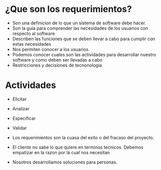 # ¿Que son los requerimientos?

- Son una definicion de lo que un sistema de software debe hacer.
- Son la guia para comprender las necesidades de los usuarios con respecto al software
- Describen las funciones que se deben llevar a cabo para cumplir con estas necesidades
- Nos permiten conocer a los usuarios.
- Podemos conocer cuales son las actividades para desarrollar nuestro software y como deben ser llevadas a cabo
- Restricciones y decisiones de tecnonologia

# Actividades

- Elicitar
- Analizar
- Especificar
- Validar

- Los requerimientos son la cuasa del exito o del fracaso del proyecto.

- El cliente no sabe lo que quiere en terminos tecnicos. Debemos empatizar en la razon por la cual nos necesitan
- Nosotros desarrollamos soluciones para personas.
